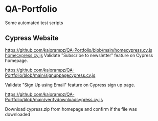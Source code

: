 # QA-Portfolio

Some automated test scripts

## Cypress Website

https://github.com/kaiorampz/QA-Portfolio/blob/main/homecypress.cy.js
<a href="https://github.com/kaiorampz/QA-Portfolio/blob/main/homecypress.cy.js">homecypress.cy.js</a>
Validate "Subscribe to newsletter" feature on Cypress homepage.

https://github.com/kaiorampz/QA-Portfolio/blob/main/signuppagecypress.cy.js

Validate "Sign Up using Email" feature on Cypress sign up page.

https://github.com/kaiorampz/QA-Portfolio/blob/main/verifydownloadcypress.cy.js

Download cypress.zip from homepage and confirm if the file was downloaded
